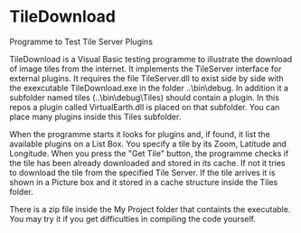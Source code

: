 # TileDownload

Programme to Test Tile Server Plugins

TileDownload is a Visual Basic testing programme to illustrate the download of image tiles from the internet. It implements the TileServer interface for external plugins. It requires the file TileServer.dll to exist side by side with the exexcutable TileDownload.exe in the folder ..\bin\debug\. In addition it a subfolder named tiles (..\bin\debug\Tiles\) should contain a plugin. In this repos a plugin called VirtualEarth.dll is placed on that subfolder. You can place many plugins inside this Tiles subfolder.

When the programme starts it looks for plugins and, if found, it list the available plugins on a List Box. You specify a tile by its Zoom, Latitude and Longitude. When you press the "Get Tile" button, the programme checks if the tile has been already downloaded and stored in its cache. If not it tries to download the tile from the specified Tile Server. If the tile arrives it is shown in a Picture box and it stored in a cache structure inside the Tiles folder.

There is a zip file inside the My Project folder that containts the executable. You may try it if you get difficulties in compiling the code yourself.
